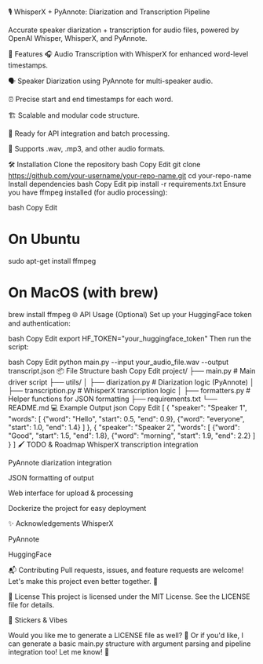 🎙️ WhisperX + PyAnnote: Diarization and Transcription Pipeline

Accurate speaker diarization + transcription for audio files, powered by OpenAI Whisper, WhisperX, and PyAnnote.

📌 Features
🎧 Audio Transcription with WhisperX for enhanced word-level timestamps.

🗣️ Speaker Diarization using PyAnnote for multi-speaker audio.

⏰ Precise start and end timestamps for each word.

🏗️ Scalable and modular code structure.

🚀 Ready for API integration and batch processing.

💾 Supports .wav, .mp3, and other audio formats.

🛠️ Installation
Clone the repository
bash
Copy
Edit
git clone https://github.com/your-username/your-repo-name.git
cd your-repo-name
Install dependencies
bash
Copy
Edit
pip install -r requirements.txt
Ensure you have ffmpeg installed (for audio processing):

bash
Copy
Edit
# On Ubuntu
sudo apt-get install ffmpeg

# On MacOS (with brew)
brew install ffmpeg
🌐 API Usage (Optional)
Set up your HuggingFace token and authentication:

bash
Copy
Edit
export HF_TOKEN="your_huggingface_token"
Then run the script:

bash
Copy
Edit
python main.py --input your_audio_file.wav --output transcript.json
📦 File Structure
bash
Copy
Edit
project/
├── main.py               # Main driver script
├── utils/
│   ├── diarization.py    # Diarization logic (PyAnnote)
│   ├── transcription.py  # WhisperX transcription logic
│   ├── formatters.py     # Helper functions for JSON formatting
├── requirements.txt
└── README.md
💻 Example Output
json
Copy
Edit
[
  {
    "speaker": "Speaker 1",
    "words": [
      {"word": "Hello", "start": 0.5, "end": 0.9},
      {"word": "everyone", "start": 1.0, "end": 1.4}
    ]
  },
  {
    "speaker": "Speaker 2",
    "words": [
      {"word": "Good", "start": 1.5, "end": 1.8},
      {"word": "morning", "start": 1.9, "end": 2.2}
    ]
  }
]
🖌️ TODO & Roadmap
 WhisperX transcription integration

 PyAnnote diarization integration

 JSON formatting of output

 Web interface for upload & processing

 Dockerize the project for easy deployment

✨ Acknowledgements
WhisperX

PyAnnote

HuggingFace

📬 Contributing
Pull requests, issues, and feature requests are welcome!
Let's make this project even better together. 💪

📜 License
This project is licensed under the MIT License. See the LICENSE file for details.

🎨 Stickers & Vibes



Would you like me to generate a LICENSE file as well? 🚀
Or if you'd like, I can generate a basic main.py structure with argument parsing and pipeline integration too! Let me know! 🎯
